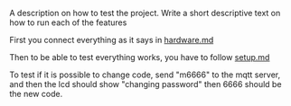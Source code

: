 A description on how to test the project. Write a short descriptive text on how to run each of the features 

First you connect everything as it says in [hardware.md](https://gitlab.lnu.se/1dt308/student/grupp-14---pincode-door-lock/project/-/blob/main/doc/hardware.md "LOC")

Then to be able to test everything works, you have to follow [setup.md](https://gitlab.lnu.se/1dt308/student/grupp-14---pincode-door-lock/project/-/blob/main/doc/setup.md "LOC")

To test if it is possible to change code, send "m6666" to the mqtt server, and then the lcd should show "changing password" then 6666 should be the new code.
